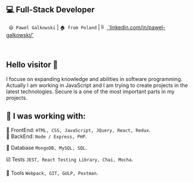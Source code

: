 
## 💻 Full-Stack Developer

` 😄 Pawel Galkowski` |  `🏠 from Poland` | [<img src="https://avatars3.githubusercontent.com/u/357098" width="15" height="15" alt="linkedin logo"/> `linkedin.com/in/pawel-galkowski/'](https://www.linkedin.com/in/pawel-galkowski/)

<br />

## Hello visitor 👋 

I focuse on expanding knowledge and abilities in software programming. 
Actually I am working in JavaScript and I am trying to create projects in the latest technologies.
Secure is a one of the most important parts in my projects.

## 📓 I was working with:
🔧 FrontEnd:
`HTML, CSS, JavaScript, JQuery, React, Redux`. <br />
🔧 BackEnd:
`Node / Express, PHP`.

📖 Database
`MongoDB, MySQL, SQL`.

☑️ Tests
`JEST, React Testing Library, Chai, Mocha`.

🔨 Tools
 `Webpack, GIT, GULP, Postman`.
